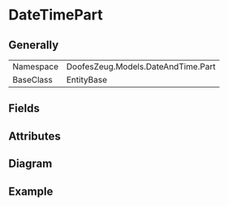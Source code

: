 # DateTimePart

## Generally

|||
|-|-|
|Namespace|DoofesZeug.Models.DateAndTime.Part|
|BaseClass|EntityBase|

## Fields

## Attributes

## Diagram

## Example

